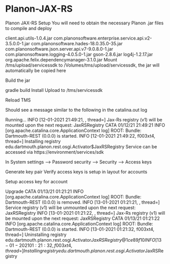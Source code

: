# Planon-JAX-RS
Planon JAX-RS
Setup
You will need to obtain the necessary Planon .jar files to compile and deploy

client.api.utils-1.0.4.jar
com.planonsoftware.enterprise.service.api.v2-3.5.0.0-1.jar
com.planonsoftware.hades-18.0.35.0-35.jar
com.planonsoftware.json.server.api.v7-9.0.8.0-1.jar
com.planonsoftware.logging-4.0.5.0-1.jar
gson-2.8.6.jar
log4j-1.2.17.jar
org.apache.felix.dependencymanager-3.1.0.jar
Mount /tms/upload/servicessdk to /Volumes/tms/upload/servicessdk, the jar will automatically be copied here

Build the jar

gradle build
Install
Upload to /tms/servicessdk

Reload TMS

Should see a message similar to the following in the catalina.out log

Running...
INFO [12-01-2021 21:49:21, , thread=] Jax-Rs registry (v1) will be mounted upon the next request: JaxRSRegistry
CATA 01/12/21 21:49:21 INFO [org.apache.catalina.core.ApplicationContext log] ROOT: Bundle: Dartmouth-REST (0.0.0) is started. 
INFO [12-01-2021 21:49:22, f003xt4, thread=] Installing registry edu.dartmouth.planon.rest.osgi.Activator$JaxRSRegistry
Service can be accessed via https://environment/services/sdk

In System settings --> Password security --> Security --> Access keys

Generate key pair
Verify access keys is setup in layout for accounts

Setup access key for account

Upgrade
CATA 01/13/21 01:21:21 INFO [org.apache.catalina.core.ApplicationContext log] ROOT: Bundle: Dartmouth-REST (0.0.0) is removed. 
 INFO [13-01-2021 01:21:21, , thread=] Service registry (v1) will be unmounted upon the next request: JaxRSRegistry
 INFO [13-01-2021 01:21:22, , thread=] Jax-Rs registry (v1) will be mounted upon the next request: JaxRSRegistry
CATA 01/13/21 01:21:22 INFO [org.apache.catalina.core.ApplicationContext log] ROOT: Bundle: Dartmouth-REST (0.0.0) is started. 
 INFO [13-01-2021 01:21:32, f003xt4, thread=] Uninstalling registry edu.dartmouth.planon.rest.osgi.Activator$JaxRSRegistry@1ce89f10
 INFO [13-01-2021 01:21:32, f003xt4, thread=] Installing registry edu.dartmouth.planon.rest.osgi.Activator$JaxRSRegistry
